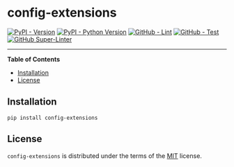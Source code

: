 # config-extensions

[![PyPI - Version](https://img.shields.io/pypi/v/config-extensions.svg)](https://pypi.org/project/config-extensions)
[![PyPI - Python Version](https://img.shields.io/pypi/pyversions/config-extensions.svg)](https://pypi.org/project/config-extensions)
[![GitHub - Lint](https://github.com/0x6f677548/python-config-extensions/actions/workflows/lint.yml/badge.svg)](https://github.com/0x6f677548/python-config-extensions/actions/workflows/lint.yml)
[![GitHub - Test](https://github.com/0x6f677548/python-config-extensions/actions/workflows/test.yml/badge.svg)](https://github.com/0x6f677548/python-config-extensions/actions/workflows/test.yml)
[![GitHub Super-Linter](https://github.com/0x6f677548/python-config-extensions/actions/workflows/lint-super-linter-all-codebase.yml/badge.svg)](https://github.com/0x6f677548/python-config-extensions/actions/workflows/lint-super-linter-all-codebase.yml)

-----

**Table of Contents**

- [Installation](#installation)
- [License](#license)

## Installation

```console
pip install config-extensions
```

## License

`config-extensions` is distributed under the terms of the [MIT](https://spdx.org/licenses/MIT.html) license.
